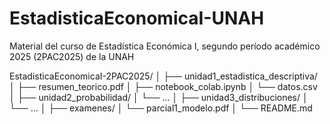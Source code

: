# EstadisticaEconomicaI-UNAH
Material del curso de Estadística Económica I, segundo período académico 2025 (2PAC2025) de la UNAH


EstadisticaEconomicaI-2PAC2025/
│
├── unidad1_estadistica_descriptiva/
│   ├── resumen_teorico.pdf
│   ├── notebook_colab.ipynb
│   └── datos.csv
│
├── unidad2_probabilidad/
│   └── ...
│
├── unidad3_distribuciones/
│   └── ...
│
├── examenes/
│   └── parcial1_modelo.pdf
│
└── README.md
